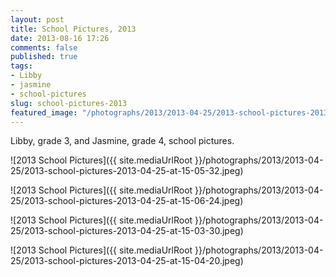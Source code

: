 ```yaml
---
layout: post
title: School Pictures, 2013
date: 2013-08-16 17:26
comments: false
published: true
tags:
- Libby
- jasmine
- school-pictures
slug: school-pictures-2013
featured_image: "/photographs/2013/2013-04-25/2013-school-pictures-2013-04-25-at-15-05-32.jpeg"
---
```

Libby, grade 3, and Jasmine, grade 4, school pictures.

![2013 School Pictures]({{ site.mediaUrlRoot }}/photographs/2013/2013-04-25/2013-school-pictures-2013-04-25-at-15-05-32.jpeg)

![2013 School Pictures]({{ site.mediaUrlRoot }}/photographs/2013/2013-04-25/2013-school-pictures-2013-04-25-at-15-06-24.jpeg)

![2013 School Pictures]({{ site.mediaUrlRoot }}/photographs/2013/2013-04-25/2013-school-pictures-2013-04-25-at-15-03-30.jpeg)

![2013 School Pictures]({{ site.mediaUrlRoot }}/photographs/2013/2013-04-25/2013-school-pictures-2013-04-25-at-15-04-20.jpeg)
